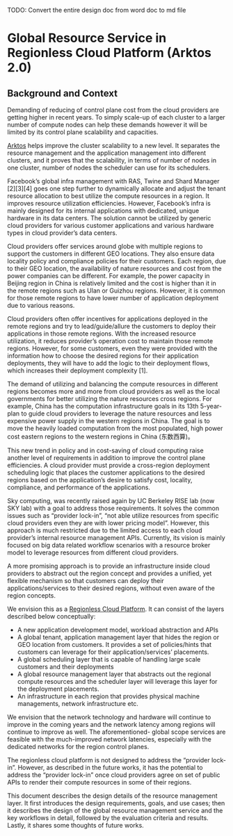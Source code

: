 TODO: Convert the entire design doc from word doc to md file

# Global Resource Service in Regionless Cloud Platform (Arktos 2.0)

## Background and Context 

 

Demanding of reducing of control plane cost from the cloud providers are getting higher in recent years. To simply scale-up of each cluster to a larger number of compute nodes can help these demands however it will be limited by its control plane scalability and capacities. 

[Arktos](https://github.com/CentaurusInfra/arktos) helps improve the cluster scalability to a new level. It separates the resource management and the application management into different clusters, and it proves that the scalability, in terms of number of nodes in one cluster, number of nodes the scheduler can use for its schedulers.

Facebook’s global infra management with RAS, Twine and Shard Manager [2][3][4] goes one step further to dynamically allocate and adjust the tenant resource allocation to best utilize the compute resources in a region. It improves resource utilization efficiencies. However, Facebook’s infra is mainly designed for its internal applications with dedicated, unique hardware in its data centers. The solution cannot be utilized by generic cloud providers for various customer applications and various hardware types in cloud provider’s data centers. 

Cloud providers offer services around globe with multiple regions to support the customers in different GEO locations. They also ensure data locality policy and compliance policies for their customers. Each region, due to their GEO location, the availability of nature resources and cost from the power companies can be different. For example, the power capacity in Beijing region in China is relatively limited and the cost is higher than it in the remote regions such as Ulan or Guizhou regions. However, it is common for those remote regions to have lower number of application deployment due to various reasons.

Cloud providers often offer incentives for applications deployed in the remote regions and try to lead/guide/allure the customers to deploy their applications in those remote regions. With the increased resource utilization, it reduces provider’s operation cost to maintain those remote regions. However, for some customers, even they were provided with the information how to choose the desired regions for their application deployments, they will have to add the logic to their deployment flows, which increases their deployment complexity [1].

The demand of utilizing and balancing the compute resources in different regions becomes more and more from cloud providers as well as the local governments for better utilizing the nature resources cross regions. For example, China has the computation infrastructure goals in its 13th 5-year-plan to guide cloud providers to leverage the nature resources and less expensive power supply in the western regions in China. The goal is to move the heavily loaded computation from the most populated, high power cost eastern regions to the western regions in China (东数西算)。 

This new trend in policy and in cost-saving of cloud computing raise another level of requirements in addition to improve the control plane efficiencies. A cloud provider must provide a cross-region deployment scheduling logic that places the customer applications to the desired regions based on the application’s desire to satisfy cost, locality, compliance, and performance of the applications. 

Sky computing, was recently raised again by UC Berkeley RISE lab (now SKY lab) with a goal to address those requirements. It solves the common issues such as “provider lock-in”, “not able utilize resources from specific cloud providers even they are with lower pricing model”.  However, this approach is much restricted due to the limited access to each cloud provider’s internal resource management APIs. Currently, its vision is mainly focused on big data related workflow scenarios with a resource broker model to leverage resources from different cloud providers.  

A more promising approach is to provide an infrastructure inside cloud providers to abstract out the region concept and provides a unified, yet flexible mechanism so that customers can deploy their applications/services to their desired regions, without even aware of the region concepts. 

We envision this as a [Regionless Cloud Platform](../Regionless-Platform.png). It can consist of the layers described below conceptually: 


* A new application development model, workload abstraction and APIs
* A global tenant, application management layer that hides the region or GEO location from customers. It provides a set of policies/hints that customers can leverage for their application/services’ placements.
* A global scheduling layer that is capable of handling large scale customers and their deployments
* A global resource management layer that abstracts out the regional compute resources and the scheduler layer will leverage this layer for the deployment placements.
* An infrastructure in each region that provides physical machine managements, network infrastructure etc.


We envision that the network technology and hardware will continue to improve in the coming years and the network latency among regions will continue to improve as well. The aforementioned- global scope services are feasible with the much-improved network latencies, especially with the dedicated networks for the region control planes. 

The regionless cloud platform is not designed to address the “provider lock-in”.  However, as described in the future works, it has the potential to address the “provider lock-in” once cloud providers agree on set of public APIs to render their compute resources in some of their regions.

This document describes the design details of the resource management layer. It first introduces the design requirements, goals, and use cases; then it describes the design of the global resource management service and the key workflows in detail, followed by the evaluation criteria and results. Lastly, it shares some thoughts of future works. 
